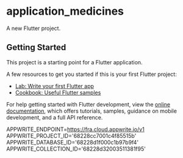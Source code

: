 # application_medicines

A new Flutter project.

## Getting Started

This project is a starting point for a Flutter application.

A few resources to get you started if this is your first Flutter project:

- [Lab: Write your first Flutter app](https://docs.flutter.dev/get-started/codelab)
- [Cookbook: Useful Flutter samples](https://docs.flutter.dev/cookbook)

For help getting started with Flutter development, view the
[online documentation](https://docs.flutter.dev/), which offers tutorials,
samples, guidance on mobile development, and a full API reference.

APPWRITE_ENDPOINT=https://fra.cloud.appwrite.io/v1
APPWRITE_PROJECT_ID='68228cc7001c4f85515b'
APPWRITE_DATABASE_ID='68228d1f000c1b97b9f4'
APPWRITE_COLLECTION_ID='68228d32003511381f95'
